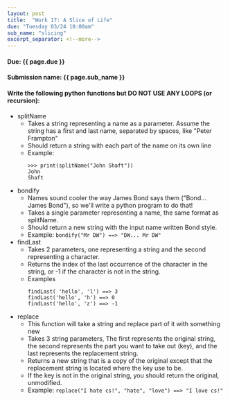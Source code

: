 ```yaml
---
layout: post
title:  "Work 17: A Slice of Life"
due: "Tuesday 03/24 10:00am"
sub_name: "slicing"
excerpt_separator: <!--more-->
---
```


#### Due: {{ page.due }}

#### Submission name: {{ page.sub_name }}
<!--more-->

#### Write the following python functions but DO NOT USE ANY LOOPS (or recursion):

* splitName
  * Takes a string representing a name as a parameter. Assume the string has a first and last name, separated by spaces, like "Peter Frampton"
  * Should return a string with each part of the name on its own line
  * Example:
    ```
    >>> print(splitName("John Shaft"))
    John
    Shaft
    ```
* bondify
  * Names sound cooler the way James Bond says them ("Bond... James Bond"), so we'll write a python program to do that!
  * Takes a single parameter representing a name, the same format as splitName.
  * Should return a new string with the input name written Bond style.
  * Example: `bondify("Mr DW") ==> "DW... Mr DW"`
* findLast
  * Takes 2 parameters, one representing a string and the second representing a character.
  * Returns the index of the last occurrence of the character in the string, or -1 if the character is not in the string.
  * Examples
    ```
    findLast( 'hello', 'l') ==> 3
    findLast('hello', 'h') ==> 0
    findLast('hello', 'z') ==> -1
    ```
* replace
  * This function will take a string and replace part of it with something new
  * Takes 3 string parameters, The first represents the original string, the second represents the part you want to take out (key), and the last represents the replacement string.
  * Returns a new string that is a copy of the original except that the replacement string is located where the key use to be.
  * If the key is not in the original string, you should return the original, unmodified.
  * Example: `replace("I hate cs!", "hate", "love") ==> "I love cs!"`

